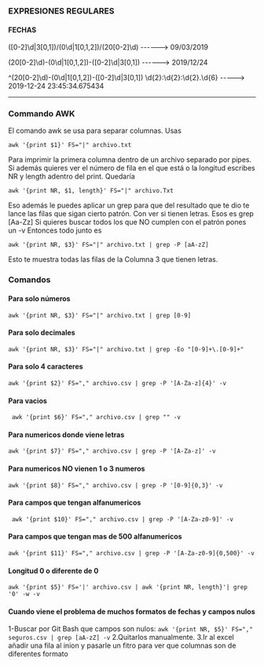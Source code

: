 ### EXPRESIONES REGULARES 

#### FECHAS

([0-2]\d|3[0,1])\/(0\d|1[0,1,2])\/(20[0-2]\d)  ------> 09/03/2019

(20[0-2]\d)\-(0\d|1[0,1,2])\-([0-2]\d|3[0,1]) ------> 2019/12/24

^(20[0-2]\d)\-(0\d|1[0,1,2])\-([0-2]\d|3[0,1]) \d{2}\:\d{2}\:\d{2}\.\d{6}   -----> 2019-12-24 23:45:34.675434

**********************************************************
### Commando AWK
El comando awk se usa para separar columnas. Usas 
```
awk '{print $1}' FS="|" archivo.txt 
```
Para imprimir la primera columna dentro de un archivo separado por pipes. 
Si además quieres ver el número de fila en el que está o la longitud escribes NR y length adentro del print.
Quedaría 
```
awk '{print NR, $1, length}' FS="|" archivo.Txt
```
Eso además le puedes aplicar un grep para que del resultado que te dio te lance las filas que sigan cierto patrón. Con ver si tienen letras. Esos es grep [Aa-Zz]
Si quieres buscar todos los que NO cumplen con el patrón pones un -v
Entonces todo junto es 
```
awk '{print NR, $3}' FS="|" archivo.txt | grep -P [aA-zZ]
```
Esto te muestra todas las filas de la Columna 3 que tienen letras.

### Comandos

#### Para solo números
```
awk '{print NR, $3}' FS="|" archivo.txt | grep [0-9]
```
#### Para solo decimales
```
awk '{print NR, $3}' FS="|" archivo.txt | grep -Eo "[0-9]+\.[0-9]+"
```
#### Para solo 4 caracteres
```
awk '{print $2}' FS="," archivo.csv | grep -P '[A-Za-z]{4}' -v
```
#### Para vacios
```
 awk '{print $6}' FS="," archivo.csv | grep "" -v
```
#### Para numericos donde viene letras
```
awk '{print $7}' FS="," archivo.csv | grep -P '[A-Za-z]' -v
```
#### Para numericos NO vienen 1 o 3 numeros
```
awk '{print $8}' FS="," archivo.csv | grep -P '[0-9]{0,3}' -v
```
#### Para campos que tengan alfanumericos
```
 awk '{print $10}' FS="," archivo.csv | grep -P '[A-Za-z0-9]' -v
```
#### Para campos que tengan mas de 500 alfanumericos
```
awk '{print $11}' FS="," archivo.csv | grep -P '[A-Za-z0-9]{0,500}' -v
```
#### Longitud 0 o diferente de 0
```
awk '{print $5}' FS='|' archivo.csv | awk '{print NR, length}'| grep '0' -w -v
```
#### Cuando viene el problema de muchos formatos de fechas y campos nulos

1-Buscar por Git Bash que campos son nulos: ```awk '{print NR, $5}' FS="," seguros.csv | grep [aA-zZ] -v```
2.Quitarlos manualmente.
3.Ir al excel añadir una fila al inion y pasarle un fitro para ver que columnas son de diferentes formato
